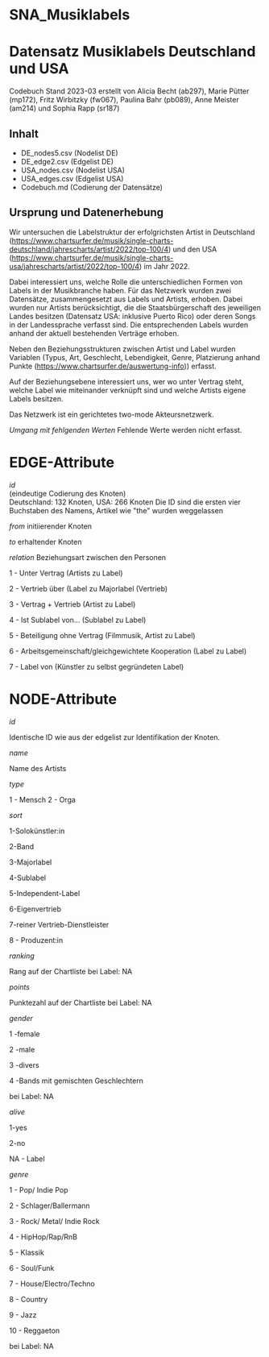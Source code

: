 # SNA_Musiklabels

# Datensatz Musiklabels Deutschland und USA
Codebuch Stand 2023-03
erstellt von Alicia Becht (ab297), Marie Pütter (mp172), Fritz Wirbitzky (fw067), Paulina Bahr (pb089), Anne Meister (am214) und Sophia Rapp (sr187)

## Inhalt
- DE_nodes5.csv (Nodelist DE)
- DE_edge2.csv (Edgelist DE)
- USA_nodes.csv (Nodelist USA)
- USA_edges.csv (Edgelist USA)
- Codebuch.md (Codierung der Datensätze)

## Ursprung und Datenerhebung

Wir untersuchen die Labelstruktur der erfolgrichsten Artist in Deutschland (https://www.chartsurfer.de/musik/single-charts-deutschland/jahrescharts/artist/2022/top-100/4) und den USA (https://www.chartsurfer.de/musik/single-charts-usa/jahrescharts/artist/2022/top-100/4) im Jahr 2022. 

Dabei interessiert uns, welche Rolle die unterschiedlichen Formen von Labels in der Musikbranche haben. 
Für das Netzwerk wurden zwei Datensätze, zusammengesetzt aus Labels und Artists, erhoben. Dabei wurden nur Artists berücksichtigt, die die Staatsbürgerschaft des jeweiligen Landes besitzen (Datensatz USA: inklusive Puerto Rico) oder deren Songs in der Landessprache verfasst sind. Die entsprechenden Labels wurden anhand der aktuell bestehenden Verträge erhoben.

Neben den Beziehungsstrukturen zwischen Artist und Label wurden 
Variablen (Typus, Art, Geschlecht, Lebendigkeit, Genre, Platzierung anhand Punkte (https://www.chartsurfer.de/auswertung-info)) erfasst. 

Auf der Beziehungsebene interessiert uns, wer wo unter Vertrag steht, welche Label wie miteinander verknüpft sind und welche Artists eigene Labels besitzen. 

Das Netzwerk ist ein gerichtetes two-mode Akteursnetzwerk.

*Umgang mit fehlgenden Werten*
Fehlende Werte werden nicht erfasst.

# EDGE-Attribute

*id*  
(eindeutige Codierung des Knoten)   
Deutschland: 132 Knoten, USA: 266 Knoten
Die ID sind die ersten vier Buchstaben des Namens, Artikel wie "the" wurden weggelassen

*from*
initiierender Knoten

*to*
erhaltender Knoten

*relation*
Beziehungsart zwischen den Personen  

1 - Unter Vertrag (Artists zu Label)

2 - Vertrieb über (Label zu Majorlabel (Vertrieb)

3 - Vertrag + Vertrieb (Artist zu Label)

4 - Ist Sublabel von… (Sublabel zu Label)

5 - Beteiligung ohne Vertrag (Filmmusik, Artist zu Label) 

6 - Arbeitsgemeinschaft/gleichgewichtete Kooperation (Label zu Label)

7 - Label von (Künstler zu selbst gegründeten Label)


# NODE-Attribute  
  
*id*  

Identische ID wie aus der edgelist zur Identifikation der Knoten.

*name*

Name des Artists

*type*

1 - Mensch
2 - Orga

*sort*

1-Solokünstler:in

2-Band

3-Majorlabel

4-Sublabel

5-Independent-Label

6-Eigenvertrieb

7-reiner Vertrieb-Dienstleister

8 - Produzent:in

*ranking*

Rang auf der Chartliste
bei Label: NA

*points*

Punktezahl auf der Chartliste
bei Label: NA

*gender*

1 -female

2 -male

3 -divers

4 -Bands mit gemischten Geschlechtern

bei Label: NA

*alive*

1-yes

2-no

NA - Label

*genre*

1 - Pop/ Indie Pop 

2 - Schlager/Ballermann

3 - Rock/ Metal/ Indie Rock

4 - HipHop/Rap/RnB

5 - Klassik 

6 - Soul/Funk 

7 - House/Electro/Techno

8 - Country

9 - Jazz

10 - Reggaeton

bei Label: NA

##
